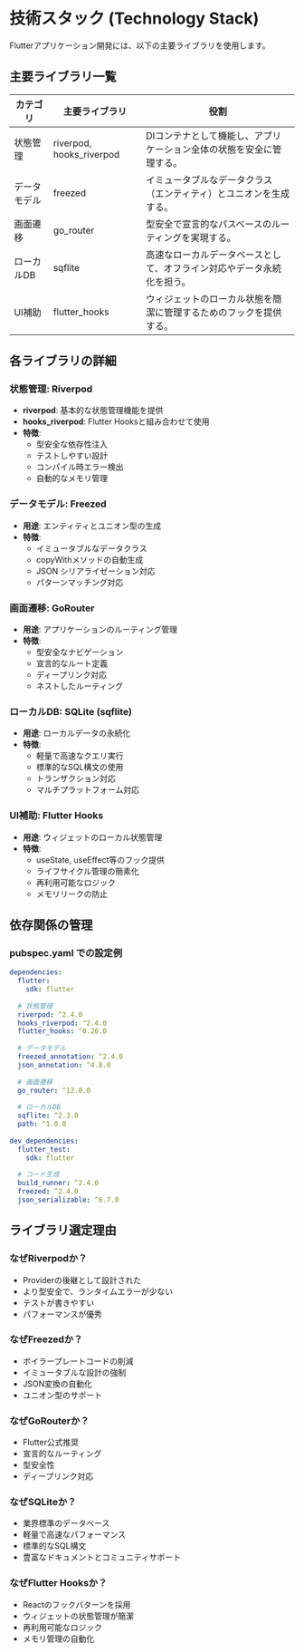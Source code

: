# 技術スタック (Technology Stack)

Flutterアプリケーション開発には、以下の主要ライブラリを使用します。

## 主要ライブラリ一覧

| カテゴリ | 主要ライブラリ | 役割 |
|----------|----------------|------|
| 状態管理 | riverpod, hooks_riverpod | DIコンテナとして機能し、アプリケーション全体の状態を安全に管理する。 |
| データモデル | freezed | イミュータブルなデータクラス（エンティティ）とユニオンを生成する。 |
| 画面遷移 | go_router | 型安全で宣言的なパスベースのルーティングを実現する。 |
| ローカルDB | sqflite | 高速なローカルデータベースとして、オフライン対応やデータ永続化を担う。 |
| UI補助 | flutter_hooks | ウィジェットのローカル状態を簡潔に管理するためのフックを提供する。 |

## 各ライブラリの詳細

### 状態管理: Riverpod

- **riverpod**: 基本的な状態管理機能を提供
- **hooks_riverpod**: Flutter Hooksと組み合わせて使用
- **特徴**:
  - 型安全な依存性注入
  - テストしやすい設計
  - コンパイル時エラー検出
  - 自動的なメモリ管理

### データモデル: Freezed

- **用途**: エンティティとユニオン型の生成
- **特徴**:
  - イミュータブルなデータクラス
  - copyWithメソッドの自動生成
  - JSON シリアライゼーション対応
  - パターンマッチング対応

### 画面遷移: GoRouter

- **用途**: アプリケーションのルーティング管理
- **特徴**:
  - 型安全なナビゲーション
  - 宣言的なルート定義
  - ディープリンク対応
  - ネストしたルーティング

### ローカルDB: SQLite (sqflite)

- **用途**: ローカルデータの永続化
- **特徴**:
  - 軽量で高速なクエリ実行
  - 標準的なSQL構文の使用
  - トランザクション対応
  - マルチプラットフォーム対応

### UI補助: Flutter Hooks

- **用途**: ウィジェットのローカル状態管理
- **特徴**:
  - useState, useEffect等のフック提供
  - ライフサイクル管理の簡素化
  - 再利用可能なロジック
  - メモリリークの防止

## 依存関係の管理

### pubspec.yaml での設定例

```yaml
dependencies:
  flutter:
    sdk: flutter
  
  # 状態管理
  riverpod: ^2.4.0
  hooks_riverpod: ^2.4.0
  flutter_hooks: ^0.20.0
  
  # データモデル
  freezed_annotation: ^2.4.0
  json_annotation: ^4.8.0
  
  # 画面遷移
  go_router: ^12.0.0
  
  # ローカルDB
  sqflite: ^2.3.0
  path: ^1.8.0
  
dev_dependencies:
  flutter_test:
    sdk: flutter
  
  # コード生成
  build_runner: ^2.4.0
  freezed: ^2.4.0
  json_serializable: ^6.7.0

```

## ライブラリ選定理由

### なぜRiverpodか？
- Providerの後継として設計された
- より型安全で、ランタイムエラーが少ない
- テストが書きやすい
- パフォーマンスが優秀

### なぜFreezedか？
- ボイラープレートコードの削減
- イミュータブルな設計の強制
- JSON変換の自動化
- ユニオン型のサポート

### なぜGoRouterか？
- Flutter公式推奨
- 宣言的なルーティング
- 型安全性
- ディープリンク対応

### なぜSQLiteか？
- 業界標準のデータベース
- 軽量で高速なパフォーマンス
- 標準的なSQL構文
- 豊富なドキュメントとコミュニティサポート

### なぜFlutter Hooksか？
- Reactのフックパターンを採用
- ウィジェットの状態管理が簡潔
- 再利用可能なロジック
- メモリ管理の自動化